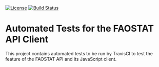 [![License](http://img.shields.io/:license-GPL2-green.svg)](http://doge.gpl2-license.org)
[![Build Status](https://travis-ci.org/FAOSTAT/faostat-api-client-tests.svg?branch=development)](https://travis-ci.org/FAOSTAT/faostat-api-client-tests)

# Automated Tests for the FAOSTAT API Client
This project contains automated tests to be run by TravisCI to test the feature of the FAOSTAT API and its JavaScript
client.
